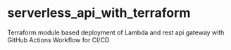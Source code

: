 # serverless_api_with_terraform
Terraform module based deployment of Lambda and rest api gateway with GitHub Actions Workflow for CI/CD 
